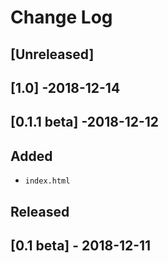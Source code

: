 # Change Log

## [Unreleased]

## [1.0] -2018-12-14

## [0.1.1 beta] -2018-12-12
## Added
- `index.html`

## Released
## [0.1 beta] - 2018-12-11
